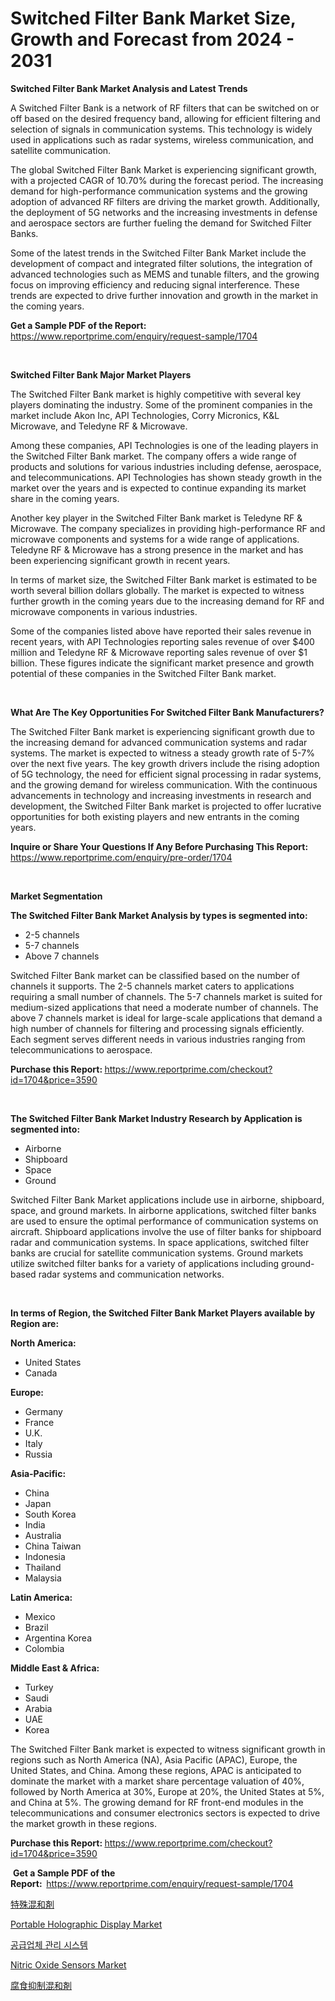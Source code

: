 <p><h1>Switched Filter Bank Market Size, Growth and Forecast from 2024 - 2031</h1></p><p><strong>Switched Filter Bank Market Analysis and Latest Trends</strong></p>
<p><p>A Switched Filter Bank is a network of RF filters that can be switched on or off based on the desired frequency band, allowing for efficient filtering and selection of signals in communication systems. This technology is widely used in applications such as radar systems, wireless communication, and satellite communication.</p><p>The global Switched Filter Bank Market is experiencing significant growth, with a projected CAGR of 10.70% during the forecast period. The increasing demand for high-performance communication systems and the growing adoption of advanced RF filters are driving the market growth. Additionally, the deployment of 5G networks and the increasing investments in defense and aerospace sectors are further fueling the demand for Switched Filter Banks.</p><p>Some of the latest trends in the Switched Filter Bank Market include the development of compact and integrated filter solutions, the integration of advanced technologies such as MEMS and tunable filters, and the growing focus on improving efficiency and reducing signal interference. These trends are expected to drive further innovation and growth in the market in the coming years.</p></p>
<p><strong>Get a Sample PDF of the Report:&nbsp;</strong> <a href="https://www.reportprime.com/enquiry/request-sample/1704">https://www.reportprime.com/enquiry/request-sample/1704</a></p>
<p>&nbsp;</p>
<p><strong>Switched Filter Bank Major Market Players</strong></p>
<p><p>The Switched Filter Bank market is highly competitive with several key players dominating the industry. Some of the prominent companies in the market include Akon Inc, API Technologies, Corry Micronics, K&L Microwave, and Teledyne RF & Microwave. </p><p>Among these companies, API Technologies is one of the leading players in the Switched Filter Bank market. The company offers a wide range of products and solutions for various industries including defense, aerospace, and telecommunications. API Technologies has shown steady growth in the market over the years and is expected to continue expanding its market share in the coming years.</p><p>Another key player in the Switched Filter Bank market is Teledyne RF & Microwave. The company specializes in providing high-performance RF and microwave components and systems for a wide range of applications. Teledyne RF & Microwave has a strong presence in the market and has been experiencing significant growth in recent years.</p><p>In terms of market size, the Switched Filter Bank market is estimated to be worth several billion dollars globally. The market is expected to witness further growth in the coming years due to the increasing demand for RF and microwave components in various industries.</p><p>Some of the companies listed above have reported their sales revenue in recent years, with API Technologies reporting sales revenue of over $400 million and Teledyne RF & Microwave reporting sales revenue of over $1 billion. These figures indicate the significant market presence and growth potential of these companies in the Switched Filter Bank market.</p></p>
<p>&nbsp;</p>
<p><strong>What Are The Key Opportunities For Switched Filter Bank Manufacturers?</strong></p>
<p><p>The Switched Filter Bank market is experiencing significant growth due to the increasing demand for advanced communication systems and radar systems. The market is expected to witness a steady growth rate of 5-7% over the next five years. The key growth drivers include the rising adoption of 5G technology, the need for efficient signal processing in radar systems, and the growing demand for wireless communication. With the continuous advancements in technology and increasing investments in research and development, the Switched Filter Bank market is projected to offer lucrative opportunities for both existing players and new entrants in the coming years.</p></p>
<p><strong>Inquire or Share Your Questions If Any Before Purchasing This Report:</strong> <a href="https://www.reportprime.com/enquiry/pre-order/1704">https://www.reportprime.com/enquiry/pre-order/1704</a></p>
<p>&nbsp;</p>
<p><strong>Market Segmentation</strong></p>
<p><strong>The Switched Filter Bank Market Analysis by types is segmented into:</strong></p>
<p><ul><li>2-5 channels</li><li>5-7 channels</li><li>Above 7 channels</li></ul></p>
<p><p>Switched Filter Bank market can be classified based on the number of channels it supports. The 2-5 channels market caters to applications requiring a small number of channels. The 5-7 channels market is suited for medium-sized applications that need a moderate number of channels. The above 7 channels market is ideal for large-scale applications that demand a high number of channels for filtering and processing signals efficiently. Each segment serves different needs in various industries ranging from telecommunications to aerospace.</p></p>
<p><strong>Purchase this Report:&nbsp;</strong><a href="https://www.reportprime.com/checkout?id=1704&price=3590">https://www.reportprime.com/checkout?id=1704&price=3590</a></p>
<p>&nbsp;</p>
<p><strong>The Switched Filter Bank Market Industry Research by Application is segmented into:</strong></p>
<p><ul><li>Airborne</li><li>Shipboard</li><li>Space</li><li>Ground</li></ul></p>
<p><p>Switched Filter Bank Market applications include use in airborne, shipboard, space, and ground markets. In airborne applications, switched filter banks are used to ensure the optimal performance of communication systems on aircraft. Shipboard applications involve the use of filter banks for shipboard radar and communication systems. In space applications, switched filter banks are crucial for satellite communication systems. Ground markets utilize switched filter banks for a variety of applications including ground-based radar systems and communication networks.</p></p>
<p>&nbsp;</p>
<p><strong>In terms of Region, the Switched Filter Bank Market Players available by Region are:</strong></p>
<p>
    <p> <strong> North America: </strong>
        <ul>
            <li>United States</li>
            <li>Canada</li>
        </ul>
        </p> 
    <p> <strong> Europe: </strong>
        <ul>
            <li>Germany</li>
            <li>France</li>
            <li>U.K.</li>
            <li>Italy</li>
            <li>Russia</li>
        </ul>
        </p> 
    <p> <strong> Asia-Pacific: </strong>
        <ul>
            <li>China</li>
            <li>Japan</li>
            <li>South Korea</li>
            <li>India</li>
            <li>Australia</li>
            <li>China Taiwan</li>
            <li>Indonesia</li>
            <li>Thailand</li>
            <li>Malaysia</li>
        </ul>
        </p> 
    <p> <strong> Latin America: </strong>
        <ul>
            <li>Mexico</li>
            <li>Brazil</li>
            <li>Argentina Korea</li>
            <li>Colombia</li>
        </ul>
        </p> 
    <p> <strong> Middle East & Africa: </strong>
        <ul>
            <li>Turkey</li>
            <li>Saudi</li>
            <li>Arabia</li>
            <li>UAE</li>
            <li>Korea</li>
        </ul>
    </p>
    </p>
<p><p>The Switched Filter Bank market is expected to witness significant growth in regions such as North America (NA), Asia Pacific (APAC), Europe, the United States, and China. Among these regions, APAC is anticipated to dominate the market with a market share percentage valuation of 40%, followed by North America at 30%, Europe at 20%, the United States at 5%, and China at 5%. The growing demand for RF front-end modules in the telecommunications and consumer electronics sectors is expected to drive the market growth in these regions.</p></p>
<p><strong>Purchase this Report: </strong><a href="https://www.reportprime.com/checkout?id=1704&price=3590">https://www.reportprime.com/checkout?id=1704&price=3590</a></p>
<p>&nbsp;<strong>Get a Sample PDF of the Report:&nbsp;&nbsp;</strong><a href="https://www.reportprime.com/enquiry/request-sample/1704">https://www.reportprime.com/enquiry/request-sample/1704</a></p>
<p><strong></strong></p>
<p><p><a href="https://github.com/JacksonWiza1924/Market-Research-Report-List-1/blob/main/839298410025.md">特殊混和剤</a></p><p><a href="https://github.com/peachesmcdowel1/Market-Research-Report-List-2/blob/main/portable-holographic-display-market.md">Portable Holographic Display Market</a></p><p><a href="https://github.com/RichardLueilwitz787/Market-Research-Report-List-1/blob/main/28145389438.md">공급업체 관리 시스템</a></p><p><a href="https://github.com/edytherolanlouisejk1miz0wig/Market-Research-Report-List-1/blob/main/nitric-oxide-sensors-market.md">Nitric Oxide Sensors Market</a></p><p><a href="https://github.com/Calvi3ynJerde867/Market-Research-Report-List-1/blob/main/901003010024.md">腐食抑制混和剤</a></p></p>